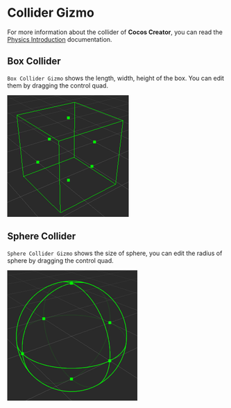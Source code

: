 # Collider Gizmo
For more information about the collider of __Cocos Creator__, you can read the [Physics Introduction](../../physics/physics.md) documentation.

## Box Collider
`Box Collider Gizmo` shows the length, width, height of the box. You can edit them by dragging the control quad.

![box collider gizmo](images/box-collider-gizmo.png)

## Sphere Collider
`Sphere Collider Gizmo` shows the size of sphere, you can edit the radius of sphere by dragging the control quad.

![sphere collider gizmo](images/sphere-collider-gizmo.png)
